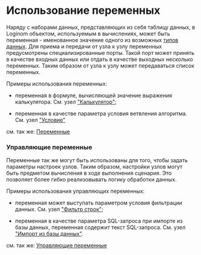 # Использование переменных

Наряду с наборами данных, представляющих из себя таблицу данных, в Loginom объектом, используемым в вычислениях, может быть переменная - именованное значение одного из возможных [типов данных](/app/glossary/datatypes.md). Для приема и передачи от узла к узлу переменных предусмотрены специализированные порты. Такой порт может принять в качестве входных данных или отдать в качестве выходных несколько переменных. Таким образом от узла к узлу может передаваться список переменных. 

Примеры использования переменных: 

*  переменная в формуле, вычисляющей значение выражения калькулятора. См. узел ["Калькулятор"](/app/processors/transformation/calc.md);

*  переменная в качестве параметра условия ветвления алгоритма.  См. узел ["Условие"](/app/processors/control/condition.md)

см. так же: [Переменные](/app/glossary/variables.md)
### Управляющие переменные

Переменные так же могут быть использованы для того, чтобы задать параметры настроек узлов. Таким образом, настройки узлов могут быть предметом вычисления в ходе выполнения сценария. Это позволяет более гибко реализовывать логику обработки данных. 

Примеры использования управляющих переменных: 

*  переменная может выступать параметром условия фильтрации данных. См. узел ["Фильтр строк"](/app/processors/transformation/row_filter.md);

*  переменная в качестве параметра SQL-запроса при импорте из базы данных, переменная содержит текст SQL-запроса. См. узел ["Импорт из базы данных"](/app/integration/import/bd.md).

см. так же: [Управляющие переменные](/app/glossary/variables/control_variables.md)


